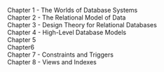 Chapter 1 - The Worlds of Database Systems  
Chapter 2 - The Relational Model of Data  
Chapter 3 - Design Theory for Relational Databases  
Chapter 4 - High-Level Database Models  
Chapter 5  
Chapter6  
Chapter 7 - Constraints and Triggers  
Chapter 8 - Views and Indexes
